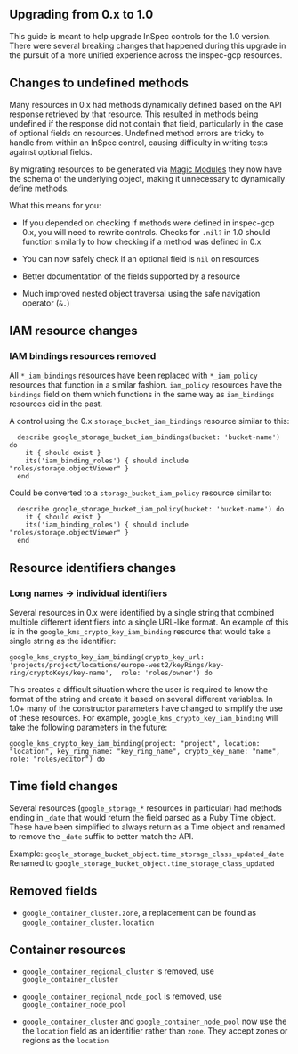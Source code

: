 ## Upgrading from 0.x to 1.0

This guide is meant to help upgrade InSpec controls for the 1.0 version. There were several breaking changes that happened during this upgrade in the pursuit of a more unified experience across the inspec-gcp resources.

## Changes to undefined methods

Many resources in 0.x had methods dynamically defined based on the API response retrieved by that resource. This resulted in methods being undefined if the response did not contain that field, particularly in the case of optional fields on resources. Undefined method errors are tricky to handle from within an InSpec control, causing difficulty in writing tests against optional fields.

By migrating resources to be generated via [Magic Modules](https://github.com/GoogleCloudPlatform/magic-modules) they now have the schema of the underlying object, making it unnecessary to dynamically define methods.

What this means for you:

* If you depended on checking if methods were defined in inspec-gcp 0.x, you will need to rewrite controls. Checks for `.nil?` in 1.0 should function similarly to how checking if a method was defined in 0.x

* You can now safely check if an optional field is `nil` on resources

* Better documentation of the fields supported by a resource

* Much improved nested object traversal using the safe navigation operator (`&.`)

## IAM resource changes

### IAM bindings resources removed

All `*_iam_bindings` resources have been replaced with `*_iam_policy` resources that function in a similar fashion. `iam_policy` resources have the `bindings` field on them which functions in the same way as `iam_bindings` resources did in the past.

A control using the 0.x `storage_bucket_iam_bindings` resource similar to this:

```
  describe google_storage_bucket_iam_bindings(bucket: 'bucket-name') do
    it { should exist }
    its('iam_binding_roles') { should include "roles/storage.objectViewer" }
  end
```

Could be converted to a `storage_bucket_iam_policy` resource similar to:
```
  describe google_storage_bucket_iam_policy(bucket: 'bucket-name') do
    it { should exist }
    its('iam_binding_roles') { should include "roles/storage.objectViewer" }
  end
```

## Resource identifiers changes

### Long names -> individual identifiers

Several resources in 0.x were identified by a single string that combined multiple different identifiers into a single URL-like format. An example of this is in the `google_kms_crypto_key_iam_binding` resource that would take a single string as the identifier:

```
google_kms_crypto_key_iam_binding(crypto_key_url: 'projects/project/locations/europe-west2/keyRings/key-ring/cryptoKeys/key-name',  role: 'roles/owner') do
```

This creates a difficult situation where the user is required to know the format of the string and create it based on several different variables. In 1.0+ many of the constructor parameters have changed to simplify the use of these resources. For example, `google_kms_crypto_key_iam_binding` will take the following parameters in the future:

```
google_kms_crypto_key_iam_binding(project: "project", location: "location", key_ring_name: "key_ring_name", crypto_key_name: "name", role: "roles/editor") do
```

## Time field changes

Several resources (`google_storage_*` resources in particular) had methods ending in `_date` that would return the field parsed as a Ruby Time object. These have been simplified to always return as a Time object and renamed to remove the `_date` suffix to better match the API.

Example:
`google_storage_bucket_object.time_storage_class_updated_date` Renamed to `google_storage_bucket_object.time_storage_class_updated`

## Removed fields

* `google_container_cluster.zone`, a replacement can be found as `google_container_cluster.location`

## Container resources

* `google_container_regional_cluster` is removed, use `google_container_cluster`

* `google_container_regional_node_pool` is removed, use `google_container_node_pool`

* `google_container_cluster` and `google_container_node_pool` now use the the `location` field as an identifier rather than `zone`. They accept zones or regions as the `location` 
